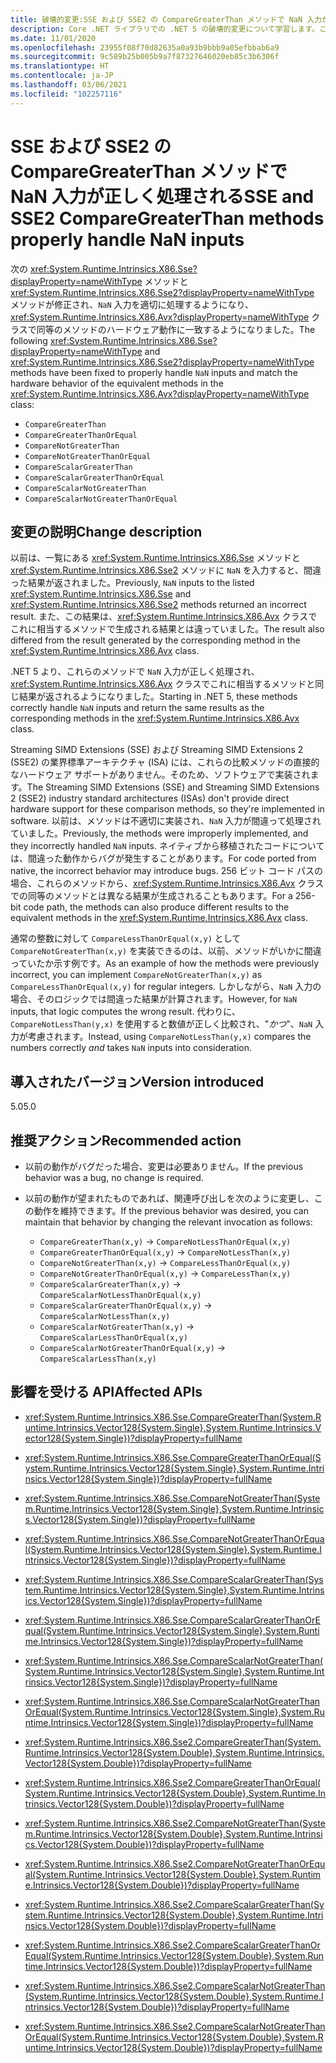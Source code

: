 ```yaml
---
title: 破壊的変更:SSE および SSE2 の CompareGreaterThan メソッドで NaN 入力が正しく処理される
description: Core .NET ライブラリでの .NET 5 の破壊的変更について学習します。この変更後、SSE と SSE2 の比較メソッドは、NaN 入力を正しく処理するように修正されています。
ms.date: 11/01/2020
ms.openlocfilehash: 23955f08f70d82635a0a93b9bbb9a05efbbab6a9
ms.sourcegitcommit: 9c589b25b005b9a7f87327646020eb85c3b6306f
ms.translationtype: HT
ms.contentlocale: ja-JP
ms.lasthandoff: 03/06/2021
ms.locfileid: "102257116"
---
```

# <a name="sse-and-sse2-comparegreaterthan-methods-properly-handle-nan-inputs"></a><span data-ttu-id="076df-103">SSE および SSE2 の CompareGreaterThan メソッドで NaN 入力が正しく処理される</span><span class="sxs-lookup"><span data-stu-id="076df-103">SSE and SSE2 CompareGreaterThan methods properly handle NaN inputs</span></span>

<span data-ttu-id="076df-104">次の <xref:System.Runtime.Intrinsics.X86.Sse?displayProperty=nameWithType> メソッドと <xref:System.Runtime.Intrinsics.X86.Sse2?displayProperty=nameWithType> メソッドが修正され、`NaN` 入力を適切に処理するようになり、<xref:System.Runtime.Intrinsics.X86.Avx?displayProperty=nameWithType> クラスで同等のメソッドのハードウェア動作に一致するようになりました。</span><span class="sxs-lookup"><span data-stu-id="076df-104">The following <xref:System.Runtime.Intrinsics.X86.Sse?displayProperty=nameWithType> and <xref:System.Runtime.Intrinsics.X86.Sse2?displayProperty=nameWithType> methods have been fixed to properly handle `NaN` inputs and match the hardware behavior of the equivalent methods in the <xref:System.Runtime.Intrinsics.X86.Avx?displayProperty=nameWithType> class:</span></span>

* `CompareGreaterThan`
* `CompareGreaterThanOrEqual`
* `CompareNotGreaterThan`
* `CompareNotGreaterThanOrEqual`
* `CompareScalarGreaterThan`
* `CompareScalarGreaterThanOrEqual`
* `CompareScalarNotGreaterThan`
* `CompareScalarNotGreaterThanOrEqual`

## <a name="change-description"></a><span data-ttu-id="076df-105">変更の説明</span><span class="sxs-lookup"><span data-stu-id="076df-105">Change description</span></span>

<span data-ttu-id="076df-106">以前は、一覧にある <xref:System.Runtime.Intrinsics.X86.Sse> メソッドと <xref:System.Runtime.Intrinsics.X86.Sse2> メソッドに `NaN` を入力すると、間違った結果が返されました。</span><span class="sxs-lookup"><span data-stu-id="076df-106">Previously, `NaN` inputs to the listed <xref:System.Runtime.Intrinsics.X86.Sse> and <xref:System.Runtime.Intrinsics.X86.Sse2> methods returned an incorrect result.</span></span> <span data-ttu-id="076df-107">また、この結果は、<xref:System.Runtime.Intrinsics.X86.Avx> クラスでこれに相当するメソッドで生成される結果とは違っていました。</span><span class="sxs-lookup"><span data-stu-id="076df-107">The result also differed from the result generated by the corresponding method in the <xref:System.Runtime.Intrinsics.X86.Avx> class.</span></span>

<span data-ttu-id="076df-108">.NET 5 より、これらのメソッドで `NaN` 入力が正しく処理され、<xref:System.Runtime.Intrinsics.X86.Avx> クラスでこれに相当するメソッドと同じ結果が返されるようになりました。</span><span class="sxs-lookup"><span data-stu-id="076df-108">Starting in .NET 5, these methods correctly handle `NaN` inputs and return the same results as the corresponding methods in the <xref:System.Runtime.Intrinsics.X86.Avx> class.</span></span>

<span data-ttu-id="076df-109">Streaming SIMD Extensions (SSE) および Streaming SIMD Extensions 2 (SSE2) の業界標準アーキテクチャ (ISA) には、これらの比較メソッドの直接的なハードウェア サポートがありません。そのため、ソフトウェアで実装されます。</span><span class="sxs-lookup"><span data-stu-id="076df-109">The Streaming SIMD Extensions (SSE) and Streaming SIMD Extensions 2 (SSE2) industry standard architectures (ISAs) don't provide direct hardware support for these comparison methods, so they're implemented in software.</span></span> <span data-ttu-id="076df-110">以前は、メソッドは不適切に実装され、`NaN` 入力が間違って処理されていました。</span><span class="sxs-lookup"><span data-stu-id="076df-110">Previously, the methods were improperly implemented, and they incorrectly handled `NaN` inputs.</span></span> <span data-ttu-id="076df-111">ネイティブから移植されたコードについては、間違った動作からバグが発生することがあります。</span><span class="sxs-lookup"><span data-stu-id="076df-111">For code ported from native, the incorrect behavior may introduce bugs.</span></span> <span data-ttu-id="076df-112">256 ビット コード パスの場合、これらのメソッドから、<xref:System.Runtime.Intrinsics.X86.Avx> クラスでの同等のメソッドとは異なる結果が生成されることもあります。</span><span class="sxs-lookup"><span data-stu-id="076df-112">For a 256-bit code path, the methods can also produce different results to the equivalent methods in the <xref:System.Runtime.Intrinsics.X86.Avx> class.</span></span>

<span data-ttu-id="076df-113">通常の整数に対して `CompareLessThanOrEqual(x,y)` として `CompareNotGreaterThan(x,y)` を実装できるのは、以前、メソッドがいかに間違っていたか示す例です。</span><span class="sxs-lookup"><span data-stu-id="076df-113">As an example of how the methods were previously incorrect, you can implement `CompareNotGreaterThan(x,y)` as `CompareLessThanOrEqual(x,y)` for regular integers.</span></span> <span data-ttu-id="076df-114">しかしながら、`NaN` 入力の場合、そのロジックでは間違った結果が計算されます。</span><span class="sxs-lookup"><span data-stu-id="076df-114">However, for `NaN` inputs, that logic computes the wrong result.</span></span> <span data-ttu-id="076df-115">代わりに、`CompareNotLessThan(y,x)` を使用すると数値が正しく比較され、"*かつ*"、`NaN` 入力が考慮されます。</span><span class="sxs-lookup"><span data-stu-id="076df-115">Instead, using `CompareNotLessThan(y,x)` compares the numbers correctly *and* takes `NaN` inputs into consideration.</span></span>

## <a name="version-introduced"></a><span data-ttu-id="076df-116">導入されたバージョン</span><span class="sxs-lookup"><span data-stu-id="076df-116">Version introduced</span></span>

<span data-ttu-id="076df-117">5.0</span><span class="sxs-lookup"><span data-stu-id="076df-117">5.0</span></span>

## <a name="recommended-action"></a><span data-ttu-id="076df-118">推奨アクション</span><span class="sxs-lookup"><span data-stu-id="076df-118">Recommended action</span></span>

- <span data-ttu-id="076df-119">以前の動作がバグだった場合、変更は必要ありません。</span><span class="sxs-lookup"><span data-stu-id="076df-119">If the previous behavior was a bug, no change is required.</span></span>

- <span data-ttu-id="076df-120">以前の動作が望まれたものであれば、関連呼び出しを次のように変更し、この動作を維持できます。</span><span class="sxs-lookup"><span data-stu-id="076df-120">If the previous behavior was desired, you can maintain that behavior by changing the relevant invocation as follows:</span></span>

  * `CompareGreaterThan(x,y)` -> `CompareNotLessThanOrEqual(x,y)`
  * `CompareGreaterThanOrEqual(x,y)` -> `CompareNotLessThan(x,y)`
  * `CompareNotGreaterThan(x,y)` -> `CompareLessThanOrEqual(x,y)`
  * `CompareNotGreaterThanOrEqual(x,y)` -> `CompareLessThan(x,y)`
  * `CompareScalarGreaterThan(x,y)` -> `CompareScalarNotLessThanOrEqual(x,y)`
  * `CompareScalarGreaterThanOrEqual(x,y)` -> `CompareScalarNotLessThan(x,y)`
  * `CompareScalarNotGreaterThan(x,y)` -> `CompareScalarLessThanOrEqual(x,y)`
  * `CompareScalarNotGreaterThanOrEqual(x,y)` -> `CompareScalarLessThan(x,y)`

## <a name="affected-apis"></a><span data-ttu-id="076df-121">影響を受ける API</span><span class="sxs-lookup"><span data-stu-id="076df-121">Affected APIs</span></span>

- <xref:System.Runtime.Intrinsics.X86.Sse.CompareGreaterThan(System.Runtime.Intrinsics.Vector128{System.Single},System.Runtime.Intrinsics.Vector128{System.Single})?displayProperty=fullName>
- <xref:System.Runtime.Intrinsics.X86.Sse.CompareGreaterThanOrEqual(System.Runtime.Intrinsics.Vector128{System.Single},System.Runtime.Intrinsics.Vector128{System.Single})?displayProperty=fullName>
- <xref:System.Runtime.Intrinsics.X86.Sse.CompareNotGreaterThan(System.Runtime.Intrinsics.Vector128{System.Single},System.Runtime.Intrinsics.Vector128{System.Single})?displayProperty=fullName>
- <xref:System.Runtime.Intrinsics.X86.Sse.CompareNotGreaterThanOrEqual(System.Runtime.Intrinsics.Vector128{System.Single},System.Runtime.Intrinsics.Vector128{System.Single})?displayProperty=fullName>
- <xref:System.Runtime.Intrinsics.X86.Sse.CompareScalarGreaterThan(System.Runtime.Intrinsics.Vector128{System.Single},System.Runtime.Intrinsics.Vector128{System.Single})?displayProperty=fullName>
- <xref:System.Runtime.Intrinsics.X86.Sse.CompareScalarGreaterThanOrEqual(System.Runtime.Intrinsics.Vector128{System.Single},System.Runtime.Intrinsics.Vector128{System.Single})?displayProperty=fullName>
- <xref:System.Runtime.Intrinsics.X86.Sse.CompareScalarNotGreaterThan(System.Runtime.Intrinsics.Vector128{System.Single},System.Runtime.Intrinsics.Vector128{System.Single})?displayProperty=fullName>
- <xref:System.Runtime.Intrinsics.X86.Sse.CompareScalarNotGreaterThanOrEqual(System.Runtime.Intrinsics.Vector128{System.Single},System.Runtime.Intrinsics.Vector128{System.Single})?displayProperty=fullName>

- <xref:System.Runtime.Intrinsics.X86.Sse2.CompareGreaterThan(System.Runtime.Intrinsics.Vector128{System.Double},System.Runtime.Intrinsics.Vector128{System.Double})?displayProperty=fullName>
- <xref:System.Runtime.Intrinsics.X86.Sse2.CompareGreaterThanOrEqual(System.Runtime.Intrinsics.Vector128{System.Double},System.Runtime.Intrinsics.Vector128{System.Double})?displayProperty=fullName>
- <xref:System.Runtime.Intrinsics.X86.Sse2.CompareNotGreaterThan(System.Runtime.Intrinsics.Vector128{System.Double},System.Runtime.Intrinsics.Vector128{System.Double})?displayProperty=fullName>
- <xref:System.Runtime.Intrinsics.X86.Sse2.CompareNotGreaterThanOrEqual(System.Runtime.Intrinsics.Vector128{System.Double},System.Runtime.Intrinsics.Vector128{System.Double})?displayProperty=fullName>
- <xref:System.Runtime.Intrinsics.X86.Sse2.CompareScalarGreaterThan(System.Runtime.Intrinsics.Vector128{System.Double},System.Runtime.Intrinsics.Vector128{System.Double})?displayProperty=fullName>
- <xref:System.Runtime.Intrinsics.X86.Sse2.CompareScalarGreaterThanOrEqual(System.Runtime.Intrinsics.Vector128{System.Double},System.Runtime.Intrinsics.Vector128{System.Double})?displayProperty=fullName>
- <xref:System.Runtime.Intrinsics.X86.Sse2.CompareScalarNotGreaterThan(System.Runtime.Intrinsics.Vector128{System.Double},System.Runtime.Intrinsics.Vector128{System.Double})?displayProperty=fullName>
- <xref:System.Runtime.Intrinsics.X86.Sse2.CompareScalarNotGreaterThanOrEqual(System.Runtime.Intrinsics.Vector128{System.Double},System.Runtime.Intrinsics.Vector128{System.Double})?displayProperty=fullName>

<!--

#### Category

Core .NET libraries

### Affected APIs

- `M:System.Runtime.Intrinsics.X86.Sse.CompareGreaterThan(System.Runtime.Intrinsics.Vector128{System.Single},System.Runtime.Intrinsics.Vector128{System.Single})`
- `M:System.Runtime.Intrinsics.X86.Sse.CompareGreaterThanOrEqual(System.Runtime.Intrinsics.Vector128{System.Single},System.Runtime.Intrinsics.Vector128{System.Single})`
- `M:System.Runtime.Intrinsics.X86.Sse.CompareNotGreaterThan(System.Runtime.Intrinsics.Vector128{System.Single},System.Runtime.Intrinsics.Vector128{System.Single})`
- `M:System.Runtime.Intrinsics.X86.Sse.CompareNotGreaterThanOrEqual(System.Runtime.Intrinsics.Vector128{System.Single},System.Runtime.Intrinsics.Vector128{System.Single})`
- `M:System.Runtime.Intrinsics.X86.Sse.CompareScalarGreaterThan(System.Runtime.Intrinsics.Vector128{System.Single},System.Runtime.Intrinsics.Vector128{System.Single})`
- `M:System.Runtime.Intrinsics.X86.Sse.CompareScalarGreaterThanOrEqual(System.Runtime.Intrinsics.Vector128{System.Single},System.Runtime.Intrinsics.Vector128{System.Single})`
- `M:System.Runtime.Intrinsics.X86.Sse.CompareScalarNotGreaterThan(System.Runtime.Intrinsics.Vector128{System.Single},System.Runtime.Intrinsics.Vector128{System.Single})`
- `M:System.Runtime.Intrinsics.X86.Sse.CompareScalarNotGreaterThanOrEqual(System.Runtime.Intrinsics.Vector128{System.Single},System.Runtime.Intrinsics.Vector128{System.Single})`

- `M:System.Runtime.Intrinsics.X86.Sse2.CompareGreaterThan(System.Runtime.Intrinsics.Vector128{System.Double},System.Runtime.Intrinsics.Vector128{System.Double})`
- `M:System.Runtime.Intrinsics.X86.Sse2.CompareGreaterThanOrEqual(System.Runtime.Intrinsics.Vector128{System.Double},System.Runtime.Intrinsics.Vector128{System.Double})`
- `M:System.Runtime.Intrinsics.X86.Sse2.CompareNotGreaterThan(System.Runtime.Intrinsics.Vector128{System.Double},System.Runtime.Intrinsics.Vector128{System.Double})`
- `M:System.Runtime.Intrinsics.X86.Sse2.CompareNotGreaterThanOrEqual(System.Runtime.Intrinsics.Vector128{System.Double},System.Runtime.Intrinsics.Vector128{System.Double})`
- `M:System.Runtime.Intrinsics.X86.Sse2.CompareScalarGreaterThan(System.Runtime.Intrinsics.Vector128{System.Double},System.Runtime.Intrinsics.Vector128{System.Double})`
- `M:System.Runtime.Intrinsics.X86.Sse2.CompareScalarGreaterThanOrEqual(System.Runtime.Intrinsics.Vector128{System.Double},System.Runtime.Intrinsics.Vector128{System.Double})`
- `M:System.Runtime.Intrinsics.X86.Sse2.CompareScalarNotGreaterThan(System.Runtime.Intrinsics.Vector128{System.Double},System.Runtime.Intrinsics.Vector128{System.Double})`
- `M:System.Runtime.Intrinsics.X86.Sse2.CompareScalarNotGreaterThanOrEqual(System.Runtime.Intrinsics.Vector128{System.Double},System.Runtime.Intrinsics.Vector128{System.Double})`

-->
